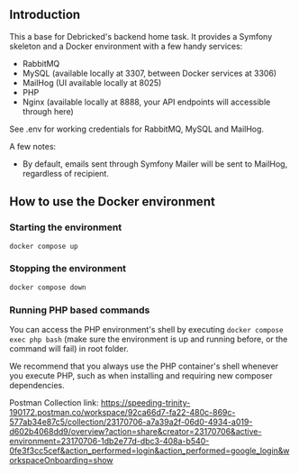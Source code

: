 ## Introduction
This a base for Debricked's backend home task. It provides a Symfony skeleton and a Docker environment with a few handy 
services:

- RabbitMQ
- MySQL (available locally at 3307, between Docker services at 3306)
- MailHog (UI available locally at 8025)
- PHP
- Nginx (available locally at 8888, your API endpoints will accessible through here)

See .env for working credentials for RabbitMQ, MySQL and MailHog.

A few notes:
- By default, emails sent through Symfony Mailer will be sent to MailHog, regardless of recipient.

## How to use the Docker environment
### Starting the environment
`docker compose up`

### Stopping the environment
`docker compose down`

### Running PHP based commands
You can access the PHP environment's shell by executing `docker compose exec php bash` (make sure the environment is up 
and running before, or the command will fail) in root folder.

We recommend that you always use the PHP container's shell whenever you execute PHP, such as when installing and 
requiring new composer dependencies.

Postman Collection link: https://speeding-trinity-190172.postman.co/workspace/92ca66d7-fa22-480c-869c-577ab34e87c5/collection/23170706-a7a39a2f-06d0-4934-a019-d602b4068dd9/overview?action=share&creator=23170706&active-environment=23170706-1db2e77d-dbc3-408a-b540-0fe3f3cc5cef&action_performed=login&action_performed=google_login&workspaceOnboarding=show
